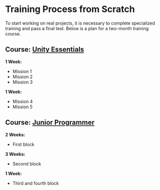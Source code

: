 # Training Process from Scratch

To start working on real projects, it is necessary to complete specialized training and pass a final test. Below is a plan for a two-month training course.

## Course: [Unity Essentials](https://learn.unity.com/pathway/unity-essentials)

**1 Week:**
- Mission 1
- Mission 2
- Mission 3

**1 Week:**
- Mission 4
- Mission 5

## Course: [Junior Programmer](https://learn.unity.com/pathway/junior-programmer)

**2 Weeks:**
- First block

**3 Weeks:**
- Second block

**1 Week:**
- Third and fourth block

